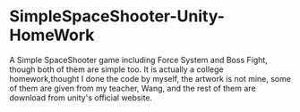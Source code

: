 # SimpleSpaceShooter-Unity-HomeWork
A Simple SpaceShooter game including Force System and Boss Fight, though both of them are simple too.
It is actually a college homework,thought I done the code by myself, the artwork is not mine, some of them are given from my teacher, Wang, and the rest of them are download from unity's official website.
